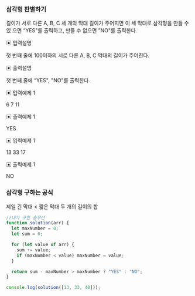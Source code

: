 ### 삼각형 판별하기

길이가 서로 다른 A, B, C 세 개의 막대 길이가 주어지면 이 세 막대로 삼각형을 만들 수 있
으면 “YES"를 출력하고, 만들 수 없으면 ”NO"를 출력한다.

▣ 입력설명

첫 번째 줄에 100이하의 서로 다른 A, B, C 막대의 길이가 주어진다.

▣ 출력설명

첫 번째 줄에 “YES", "NO"를 출력한다.

▣ 입력예제 1

6 7 11

▣ 출력예제 1

YES

▣ 입력예제 1

13 33 17

▣ 출력예제 1

NO

### 삼각형 구하는 공식

제일 긴 막대 < 짧은 막대 두 개의 길이의 합

```javascript
//내가 구한 솔루션
function solution(arr) {
  let maxNumber = 0;
  let sum = 0;

  for (let value of arr) {
    sum += value;
    if (maxNumber < value) maxNumber = value;
  }

  return sum - maxNumber > maxNumber ? "YES" : "NO";
}

console.log(solution([13, 33, 40]));
```
